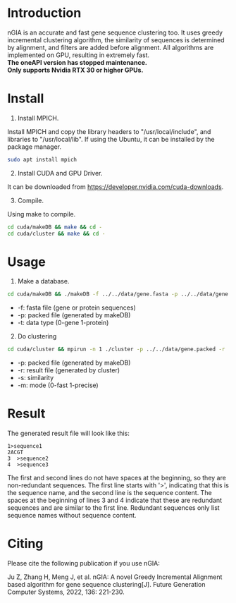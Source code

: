 # Introduction
nGIA is an accurate and fast gene sequence clustering too.
It uses greedy incremental clustering algorithm, the similarity of sequences is determined by alignment, and filters are added before alignment.
All algorithms are implemented on GPU, resulting in extremely fast.  
**The oneAPI version has stopped maintenance.**  
**Only supports Nvidia RTX 30 or higher GPUs.**

# Install

1. Install MPICH.

Install MPICH and copy the library headers to "/usr/local/include", and libraries to "/usr/local/lib". If using the Ubuntu, it can be installed by the package manager.
```bash
sudo apt install mpich
```

2. Install CUDA and GPU Driver.

It can be downloaded from <https://developer.nvidia.com/cuda-downloads>.

3. Compile.

Using make to compile.
```bash
cd cuda/makeDB && make && cd -
cd cuda/cluster && make && cd -
```

# Usage

1. Make a database.
```bash
cd cuda/makeDB && ./makeDB -f ../../data/gene.fasta -p ../../data/gene.packed -t 0 && cd -
```
* -f: fasta file (gene or protein sequences)
* -p: packed file (generated by makeDB)
* -t: data type (0-gene 1-protein)

2. Do clustering
```bash
cd cuda/cluster && mpirun -n 1 ./cluster -p ../../data/gene.packed -r ../../data/result.txt -s 0.95 -m 0 && cd -
```
* -p: packed file (generated by makeDB)
* -r: result file (generated by cluster)
* -s: similarity
* -m: mode (0-fast 1-precise)

# Result

The generated result file will look like this:
```
1>sequence1
2ACGT
3  >sequence2
4  >sequence3
```
The first and second lines do not have spaces at the beginning, so they are non-redundant sequences. The first line starts with '>', indicating that this is the sequence name, and the second line is the sequence content.
The spaces at the beginning of lines 3 and 4 indicate that these are redundant sequences and are similar to the first line.
Redundant sequences only list sequence names without sequence content.

# Citing

Please cite the following publication if you use nGIA:

Ju Z, Zhang H, Meng J, et al. nGIA: A novel Greedy Incremental Alignment based algorithm for gene sequence clustering[J]. Future Generation Computer Systems, 2022, 136: 221-230.

